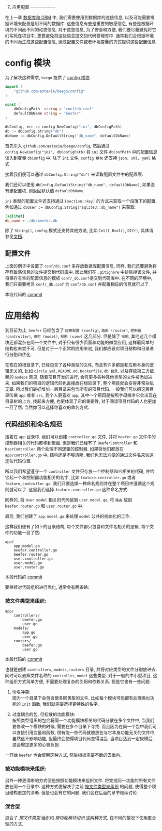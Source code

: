 7. 应用配置
=========

在上一章 [数据库和 ORM](06.数据库.md) 中, 我们需要使用到数据库的连接信息, 以及可能需要根据环境来配置是用不同的数据库. 
这些信息有些是重要的敏感信息, 有些是根据环境的不同而不同的动态信息. 
对于这些信息, 为了安全和方便, 我们要尽量避免将它们写死在项目中, 更要避免将这些信息提交到代码管理库中.
通常我们会根据环境的不同而生成这些配置信息, 通过配置文件或者环境变量的方式提供这些配置信息.

# config 模块

为了解决这种需求, `beego` 提供了 [config 模块][1].

```go
import (
    "github.com/astaxie/beego/config"
)

const (
	dbConfigPath  string = "conf/db.conf"
    defaultDbName string = "beefer"
)

dbConfig, err := config.NewConfig("ini", dbConfigPath)
db := dbConfig.String("db")
dbName := dbConfig.DefaultString("db_name", defaultDbName)
```

首先引入 `github.com/astaxie/beego/config`, 然后通过 `config.NewConfig("ini", dbConfigPath)` 将 `ini` 文件 `dbConfPath` 中的配置信息读入到变量 `dbConfig` 中.
除了 `ini` 文件, `config 模块` 还支持 `json`、`xml`、`yaml` 格式.

接着我们便可以通过 `dbConfig.String("db")` 来读取配置文件中的配置项. 

我们还可以使用 `dbConfig.DefaultString("db_name", defaultDbName)`, 如果没有该配置项, 则返回默认值 `defaultDbName`.

`ini` 类型的配置文件还支持通过 `[section::key]` 的方式来获取一个段落下的配置, 例如通过 `dbUser := dbConfig.String("sqlite3::db_name")` 来获取:
  
```ini
[sqlite3]
db_name = ./db/beefer.db
```

除了 `String()`, `config` 模式还支持其他方法, 比如 `Int()`, `Bool()`, `DIY()`, 具体请参见[文档][1].

## 配置文件

上面的例子中设置了 `conf/db.conf` 来存放数据库配置信息. 
同样, 我们还要避免将存有敏感信息的文件提交到代码库中, 因此我们在 `.gitignore` 中排除掉该文件, 并将保存有空的配置信息的模板 `conf/_db.conf`提交到代码库中.
在不同的环境中, 我们只需要拷贝 `conf/_db.conf` 为 `conf/db.conf` 并配置相应的信息就可以了.

本段代码的 [commit][2]

# 应用结构

到目前为止, `beefer` 已经包含了 `应用配置 (config)`, `路由 (router)`, `控制器 (controller)`, `模型 (model)`, `视图 (view)` 这几部分.
但是除了 `视图`, 其他这几个模块还都混杂在同一个文件中, 对于只有很少页面和功能的微型应用, 这样最简单的结构也未尝不可. 但是对于一个正常的应用来说, 我们都应该对项目结构和目录进行分割和优化.

在现在的根目录下, 已经包含了各种类型的文件, 而且有许多都是和应用本身的逻辑无关的, 比如 `circle.yml`, `README.md`, `Dockerfile`, `db 目录`, 以及存放第三方依赖的 `Godeps` 目录, 随着项目开发的进行, 
会有更多各种其他类型的文件被添加进来, 如果我们的项目的逻辑代码也直接放在根目录下, 整个项目就会变得非常杂乱无章. 所以我们最好增加一层目录来包含所有的项目代码. 一般我们可以把这层目录叫做 `app` 或者 `src`,
我个人更喜欢 `app`, 其中一个原因是按照字母排序它会出现在目录树的上方, 找起来方便, 也更体现了它的重要性, 对于阅读项目代码的人也更加一目了然. 当然你可以选择你喜欢的命名方式.

## 代码组织和命名规范

接着在 `app` 目录中, 我们可以创建 `controller.go` 文件, 并将 `beefer.go` 文件中的控制器相关的代码都移到里面. 
但是我们已经有了 `BeeferController` 和 `UserController` 两个处理不同逻辑的控制器, 如果将他们都放在 `app/controller.go` 中, 结构还是不够清晰, 我们也无法方便的通过文件名来快速定位代码位置. 

所以我们希望遵守一个 `controller` 文件只存放一个控制器和它相关的代码, 并给它起一个和控制器功能相关的名字, 比如 `feature.controller.go` 或者 `feature_controller.go`. 
我们只要选择一种命名规则并在整个项目中遵循这个规则就可以了. 这里我们选择 `feature.controller.go` 这种命名方式.

同样的, 将 `User model` 相关的代码放到 `user.model.go`, 将 `路由` 放到 `beefer.router.go` 和 `user.router.go` 中.
 
最后, 我们创建了 `app.model.go` 来处理 `model` 公共的初始化的工作.

这样我们便有了如下的目录结构, 每个文件都只包含和文件名相关的逻辑, 每个文件的功能一目了然:

```
app/
    app.model.go
    beefer.controller.go
    beefer.router.go
    user.controller.go
    user.model.go
    user.router.go
```

本段代码的 [commit][3]

要继续对代码组织进行优化, 通常会有两条路:

### 按文件类型来组织: <a name="folders-by-type"></a>

```
app/
    controllers/
        beefer.go
        user.go
    models/
        app.go
        user.go
    routers/
        beefer.go
        user.go
```

本段代码的 [commit][4]

也就是创建 `controllers`, `models`, `routers` 目录, 并将对应类型的文件分别放进去. 同时可以去掉文件名种的 `controller`, `model` 这些类型.
对于一般的中小型项目, 这种组织方式简单方便, 不需要处理复杂的引用和依赖关系. 但是它也有一些问题:

1. 命名冲突:  
因为一个目录下会包含很多同类型的文件, 比如每个模块可能都有处理类似功能的 `Init` 函数, 我们就需要选择更特殊的名字.

2. 过度耦合的包,  但松散的功能模块:  
按照类型组织的包会将同一个功能模块相关的代码分散在多个文件中, 当我们要修改一个模块的时候, 需要在多个目录下寻找.
而且因为在同一个包中我们可以直接引用变量和函数, 很有能一些代码就被放在与它本身功能无关的文件中, 虽然这不影响功能, 但最终会使得项目代码变得混乱.
当项目达到一定规模后, 这会增加更多的心智负担.

一开始 `beefer` 也会使用这种方式, 然后根据需要不断的去重构. 

### 按功能模块来组织:

另外一种更清晰的方式便是按照功能模块来组织文件. 将完成同一功能的所有文件放在同一个目录中.
这种方式便解决了之前 [按文件类型来组织](#folders-by-type) 的问题, 使得整个项目结构更加的清晰. 但是也会有它的问题. 我们会在后面的章节继续讨论.

### 混合型

混合了 *按文件类型* 组织和 *按功能模块组织* 这两种方式, 在不同的情况下使用更合理的方式.

[1]: http://beego.me/docs/module/config.md
[2]: https://github.com/lei-cao/beefer/commit/7838f5cc742383fd0ddab5cd2eaa979a480e607c
[3]: https://github.com/lei-cao/beefer/commit/f0a8ab1aae08927fd6a219b212eef1251da74ad8
[4]: https://github.com/lei-cao/beefer/commit/3ff63acfca42a15966f1bf9b4dab41726ae0cca2
